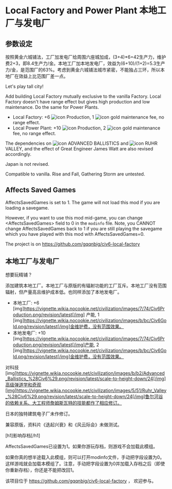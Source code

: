 # Local Factory and Power Plant 本地工厂与发电厂


## 参数设定

按照黄金六城铺法，工厂加发电厂给周围六座城加成，(3+4)*6=42生产力，维护费2+3，即8.4生产力/金。本地工厂加本地发电厂，效益为(6+10)/(1+2)=5.3生产力/金，是范围厂的63%。考虑到黄金六城铺法城市紧密，不能独占三环，所以本地厂在效益上比范围厂差一点。


Let's play tall city!

Add building Local Factory mutually exclusive to the vanilla Factory. Local Factory doesn't have range effect but gives high production and low maintenance. Do the same for Power Plants.

- Local Factory: +6 ![icon](https://vignette.wikia.nocookie.net/civilization/images/7/74/Civ6Production.png/revision/latest) Production, 1 ![icon](https://vignette.wikia.nocookie.net/civilization/images/b/bc/Civ6Gold.png/revision/latest) gold maintenance fee, no range effect.
- Local Power Plant: +10 ![icon](https://vignette.wikia.nocookie.net/civilization/images/7/74/Civ6Production.png/revision/latest) Production, 2 ![icon](https://vignette.wikia.nocookie.net/civilization/images/b/bc/Civ6Gold.png/revision/latest) gold maintenance fee, no range effect.

The dependencies on ![icon](https://vignette.wikia.nocookie.net/civilization/images/b/b2/Advanced_Ballistics_%28Civ6%29.png/revision/latest/scale-to-height-down/24) ADVANCED BALLISTICS and  ![icon](https://vignette.wikia.nocookie.net/civilization/images/5/51/Ruhr_Valley_%28Civ6%29.png/revision/latest/scale-to-height-down/24) RUHR VALLEY, and the effect of Great Engineer James Watt are also revised accordingly.

Japan is not revised.

Compatible to vanilla. Rise and Fall, Gathering Storm are untested.


## Affects Saved Games
AffectsSavedGames is set to 1. The game will not load this mod if you are loading a savegame.

However, if you want to use this mod mid-game, you can change &lt;AffectsSavedGames> field to 0 in the `modinfo` file. Note, you CANNOT change AffectsSavedGames back to 1 if you are still playing the savegame which you have played with this mod with AffectsSavedGames=0.

The project is on https://github.com/gqqnbig/civ6-local-factory


## 本地工厂与发电厂

想要玩精铺？

添加建筑本地工厂。本地工厂与原版的有辐射功能的工厂互斥。本地工厂没有范围辐射，但产量高且维护成本低。也同样添加了本地发电厂。

- 本地工厂: +6 [img]https://vignette.wikia.nocookie.net/civilization/images/7/74/Civ6Production.png/revision/latest[/img] 产能, 1 [img]https://vignette.wikia.nocookie.net/civilization/images/b/bc/Civ6Gold.png/revision/latest[/img]金维护费，没有范围效果。
- 本地发电厂: +10 [img]https://vignette.wikia.nocookie.net/civilization/images/7/74/Civ6Production.png/revision/latest[/img]产能, 2 [img]https://vignette.wikia.nocookie.net/civilization/images/b/bc/Civ6Gold.png/revision/latest[/img]金维护费，没有范围效果。

对科技 [img]https://vignette.wikia.nocookie.net/civilization/images/b/b2/Advanced_Ballistics_%28Civ6%29.png/revision/latest/scale-to-height-down/24[/img]高级弹道学和奇观[img]https://vignette.wikia.nocookie.net/civilization/images/5/51/Ruhr_Valley_%28Civ6%29.png/revision/latest/scale-to-height-down/24[/img]鲁尔河谷的依赖关系、大工程师詹姆斯瓦特的技能都作了相应修订。

日本的独特建筑电子厂未作修订。

兼容原版，资料片《迭起兴衰》和《风云际会》未做测试。

[h1]影响存档[/h1]

AffectsSavedGames已设置为1。如果你游玩存档，则游戏不会加载此模组。

如果你真的想半途载入此模组，则可以打开modinfo文件，手动把<AffectsSavedGames>字段设置为0。这样游戏就会加载本模组了。注意，手动把<AffectsSavedGames>字段设置为0并加载入存档之后（即使你重新存档），你还是不能把<AffectsSavedGames>改回1。

该项目位于 https://github.com/gqqnbig/civ6-local-factory ， 欢迎参与。
